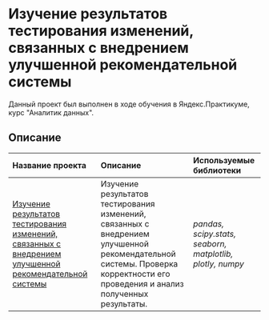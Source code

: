 # Изучение результатов тестирования изменений, связанных с внедрением улучшенной рекомендательной системы
Данный проект был выполнен в ходе обучения в Яндекс.Практикуме, курс "Аналитик данных".

## Описание

| Название проекта | Описание | Используемые библиотеки | 
| :---------------------- | :---------------------- | :---------------------- |
| [Изучение результатов тестирования изменений, связанных с внедрением улучшенной рекомендательной системы](recommender_system_test) | Изучение результатов тестирования изменений, связанных с внедрением улучшенной рекомендательной системы. Проверка корректности его проведения и анализ полученных результаты.| *pandas, scipy.stats, seaborn, matplotlib, plotly, numpy* |
